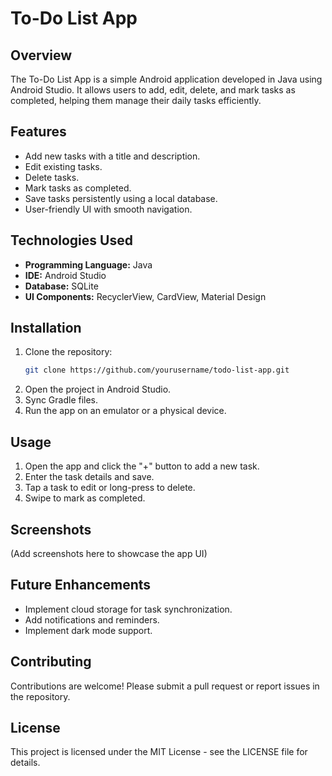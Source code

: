 # To-Do List App

## Overview
The To-Do List App is a simple Android application developed in Java using Android Studio. It allows users to add, edit, delete, and mark tasks as completed, helping them manage their daily tasks efficiently.

## Features
- Add new tasks with a title and description.
- Edit existing tasks.
- Delete tasks.
- Mark tasks as completed.
- Save tasks persistently using a local database.
- User-friendly UI with smooth navigation.

## Technologies Used
- **Programming Language:** Java
- **IDE:** Android Studio
- **Database:** SQLite
- **UI Components:** RecyclerView, CardView, Material Design

## Installation
1. Clone the repository:
   ```bash
   git clone https://github.com/yourusername/todo-list-app.git
   ```
2. Open the project in Android Studio.
3. Sync Gradle files.
4. Run the app on an emulator or a physical device.

## Usage
1. Open the app and click the "+" button to add a new task.
2. Enter the task details and save.
3. Tap a task to edit or long-press to delete.
4. Swipe to mark as completed.

## Screenshots
(Add screenshots here to showcase the app UI)

## Future Enhancements
- Implement cloud storage for task synchronization.
- Add notifications and reminders.
- Implement dark mode support.

## Contributing
Contributions are welcome! Please submit a pull request or report issues in the repository.

## License
This project is licensed under the MIT License - see the LICENSE file for details.



